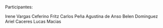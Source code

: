 Participantes:

Irene	Vargas
Ceferino	Fritz
Carlos	Peña
Agustina	de Anso
Belen	Dominguez
Ariel	Caceres
Lucas 	Macias
